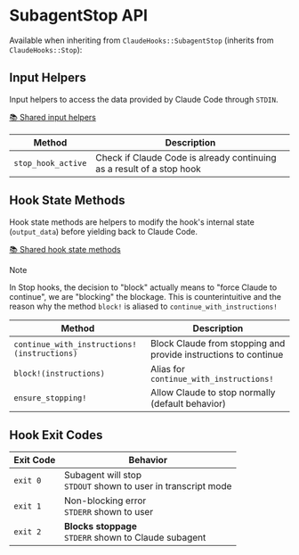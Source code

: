 # SubagentStop API

Available when inheriting from `ClaudeHooks::SubagentStop` (inherits from `ClaudeHooks::Stop`):

## Input Helpers
Input helpers to access the data provided by Claude Code through `STDIN`.

[📚 Shared input helpers](COMMON.md#input-helpers)

| Method | Description |
|--------|-------------|
| `stop_hook_active` | Check if Claude Code is already continuing as a result of a stop hook |

## Hook State Methods
Hook state methods are helpers to modify the hook's internal state (`output_data`) before yielding back to Claude Code.

[📚 Shared hook state methods](COMMON.md#hook-state-methods)

> [!NOTE] 
> In Stop hooks, the decision to "block" actually means to "force Claude to continue", we are "blocking" the blockage. 
> This is counterintuitive and the reason why the method `block!` is aliased to `continue_with_instructions!`

| Method | Description |
|--------|-------------|
| `continue_with_instructions!(instructions)` | Block Claude from stopping and provide instructions to continue |
| `block!(instructions)` | Alias for `continue_with_instructions!` |
| `ensure_stopping!` | Allow Claude to stop normally (default behavior) |

## Hook Exit Codes

| Exit Code | Behavior |
|-----------|----------|
| `exit 0` | Subagent will stop<br/>`STDOUT` shown to user in transcript mode |
| `exit 1` | Non-blocking error<br/>`STDERR` shown to user |
| `exit 2` | **Blocks stoppage**<br/>`STDERR` shown to Claude subagent |